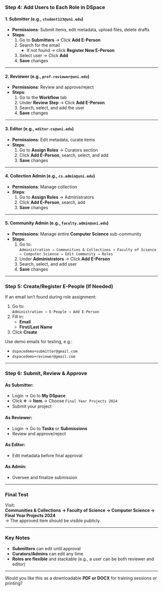 
###  Step 4: Add Users to Each Role in DSpace

####  **1. Submitter** (e.g., `student123@uni.edu`)

- **Permissions**: Submit items, edit metadata, upload files, delete drafts  
- **Steps**:  
  1. Go to **Submitters** → Click **Add E-Person**  
  2. Search for the email  
     - If not found → click **Register New E-Person**  
  3. Select user → Click **Add**  
  4. **Save** changes

---

####  **2. Reviewer** (e.g., `prof.reviewer@uni.edu`)

- **Permissions**: Review and approve/reject  
- **Steps**:  
  1. Go to the **Workflow** tab  
  2. Under **Review Step** → Click **Add E-Person**  
  3. Search, select, and add the user  
  4. **Save** changes

---

####  **3. Editor** (e.g., `editor.cs@uni.edu`)

- **Permissions**: Edit metadata, curate items  
- **Steps**:  
  1. Go to **Assign Roles** → Curators section  
  2. Click **Add E-Person**, search, select, and add  
  3. **Save** changes

---

####  **4. Collection Admin** (e.g., `cs.admin@uni.edu`)

- **Permissions**: Manage collection  
- **Steps**:  
  1. Go to **Assign Roles** → Administrators  
  2. Click **Add E-Person**, search, add  
  3. **Save** changes

---

####  **5. Community Admin** (e.g., `faculty.admin@uni.edu`)

- **Permissions**: Manage entire **Computer Science** sub-community  
- **Steps**:  
  1. Go to:  
     `Administration → Communities & Collections → Faculty of Science → Computer Science → Edit Community → Roles`  
  2. Under **Administrators** → Click **Add E-Person**  
  3. Search, select, and add user  
  4. **Save** changes

---

###  Step 5: Create/Register E-People (If Needed)

If an email isn’t found during role assignment:

1. Go to:  
   `Administration → E-People → Add E-Person`
2. Fill in:  
   - **Email**  
   - **First/Last Name**  
3. Click **Create**

Use demo emails for testing, e.g.:  
- `dspacedemo+submitter@gmail.com`  
- `dspacedemo+reviewer@gmail.com`

---

###  Step 6: Submit, Review & Approve

####  As **Submitter**:
- Login → Go to **My DSpace**
- Click ➕ → **Item** → Choose `Final Year Projects 2024`
- Submit your project

####  As **Reviewer**:
- Login → Go to **Tasks** or **Submissions**
- Review and approve/reject

####  As **Editor**:
- Edit metadata before final approval

####  As **Admin**:
- Oversee and finalize submission

---

###  Final Test

Visit:  
**Communities & Collections → Faculty of Science → Computer Science → Final Year Projects 2024**  
→ The approved item should be visible publicly.

---

###  Key Notes

- **Submitters** can edit until approval  
- **Curators/Admins** can edit any time  
- **Roles are flexible** and stackable (e.g., a user can be both reviewer and editor)

---

Would you like this as a downloadable **PDF or DOCX** for training sessions or printing?
